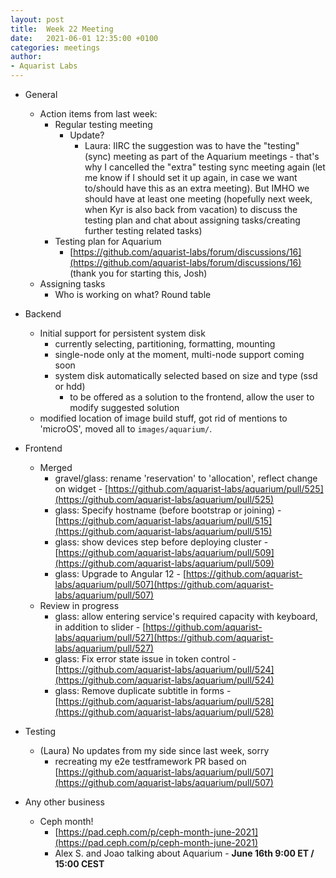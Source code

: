 ```yaml
---
layout: post
title:  Week 22 Meeting
date:   2021-06-01 12:35:00 +0100
categories: meetings
author:
- Aquarist Labs
---
```


* General
   * Action items from last week:
       * Regular testing meeting
           * Update?
               * Laura: IIRC the suggestion was to have the "testing" (sync) meeting as part of the Aquarium meetings - that's why I cancelled the "extra" testing sync meeting again (let me know if I should set it up again, in case we want to/should have this as an extra meeting). But IMHO we should have at least one meeting (hopefully next week, when Kyr is also back from vacation) to discuss the testing plan and chat about assigning tasks/creating further testing related tasks)
       * Testing plan for Aquarium
           * [https://github.com/aquarist-labs/forum/discussions/16](https://github.com/aquarist-labs/forum/discussions/16) (thank you for starting this, Josh)
   * Assigning tasks
       * Who is working on what? Round table

* Backend
   * Initial support for persistent system disk
       * currently selecting, partitioning, formatting, mounting
       * single-node only at the moment, multi-node support coming soon
       * system disk automatically selected based on size and type (ssd or hdd)
           * to be offered as a solution to the frontend, allow the user to modify suggested solution
   * modified location of image build stuff, got rid of mentions to 'microOS', moved all to `images/aquarium/`.

* Frontend
   * Merged
       * gravel/glass: rename 'reservation' to 'allocation', reflect change on widget - [https://github.com/aquarist-labs/aquarium/pull/525](https://github.com/aquarist-labs/aquarium/pull/525)
       * glass: Specify hostname (before bootstrap or joining) - [https://github.com/aquarist-labs/aquarium/pull/515](https://github.com/aquarist-labs/aquarium/pull/515)
       * glass: show devices step before deploying cluster - [https://github.com/aquarist-labs/aquarium/pull/509](https://github.com/aquarist-labs/aquarium/pull/509)
       * glass: Upgrade to Angular 12 - [https://github.com/aquarist-labs/aquarium/pull/507](https://github.com/aquarist-labs/aquarium/pull/507)
   * Review in progress
       * glass: allow entering service's required capacity with keyboard, in addition to slider - [https://github.com/aquarist-labs/aquarium/pull/527](https://github.com/aquarist-labs/aquarium/pull/527)
       * glass: Fix error state issue in token control - [https://github.com/aquarist-labs/aquarium/pull/524](https://github.com/aquarist-labs/aquarium/pull/524)
       * glass: Remove duplicate subtitle in forms - [https://github.com/aquarist-labs/aquarium/pull/528](https://github.com/aquarist-labs/aquarium/pull/528)

* Testing
   * (Laura) No updates from my side since last week, sorry
       * recreating my e2e testframework PR based on [https://github.com/aquarist-labs/aquarium/pull/507](https://github.com/aquarist-labs/aquarium/pull/507)

* Any other business
   * Ceph month!
       * [https://pad.ceph.com/p/ceph-month-june-2021](https://pad.ceph.com/p/ceph-month-june-2021)
       * Alex S. and Joao talking about Aquarium - __June 16th 9:00 ET / 15:00 CEST__
